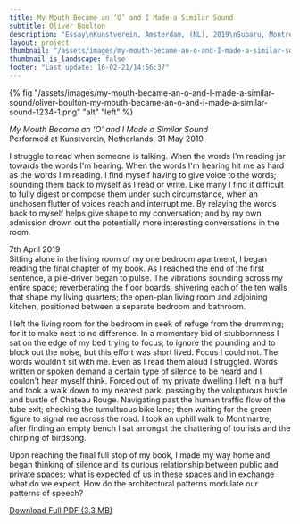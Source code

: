 ```yaml
---
title: My Mouth Became an ‘O’ and I Made a Similar Sound
subtitle: Oliver Boulton
description: "Essay\nKunstverein, Amsterdam, (NL), 2019\nSubaru, Montreuil, (FR), 2020\nDigital download, 6p.\nDownloadable PDF"
layout: project
thumbnail: "/assets/images/my-mouth-became-an-o-and-I-made-a-similar-sound/oliver-boulton-my-mouth-became-an-o-and-i-made-a-similar-sound-1234-1.png"
thumbnail_is_landscape: false
footer: "Last update: 16-02-21/14:56:37"
---
```


{% fig "/assets/images/my-mouth-became-an-o-and-I-made-a-similar-sound/oliver-boulton-my-mouth-became-an-o-and-i-made-a-similar-sound-1234-1.png" "alt" "left" %}

*My Mouth Became an ‘O’ and I Made a Similar Sound* <br>Performed at Kunstverein, Netherlands, 31 May 2019

I struggle to read when someone is talking. When the words I'm reading jar towards the words I'm hearing. When the words I'm hearing hit me as hard as the words I'm reading. I find myself having to give voice to the words; sounding them back to myself as I read or write. Like many I find it difficult to fully digest or compose them under such circumstance, when an unchosen flutter of voices reach and interrupt me. By relaying the words back to myself helps give shape to my conversation; and by my own admission drown out the potentially more interesting conversations in the room.

7th April 2019 <br>
Sitting alone in the living room of my one bedroom apartment, I began reading the final chapter of my book. As I reached the end of the first sentence, a pile-driver began to pulse. The vibrations sounding across my entire space; reverberating the floor boards, shivering each of the ten walls that shape my living quarters; the open-plan living room and adjoining kitchen, positioned between a separate bedroom and bathroom.

I left the living room for the bedroom in seek of refuge from the drumming; for it to make next to no difference. In a momentary bid of stubbornness I sat on the edge of my bed trying to focus; to ignore the pounding and to block out the noise, but this effort was short lived. Focus I could not. The words wouldn't sit with me. Even as I read them aloud I struggled. Words written or spoken demand a certain type of silence to be heard and I couldn't hear myself think. Forced out of my private dwelling I left in a huff and took a walk down to my nearest park, passing by the voluptuous hustle and bustle of Chateau Rouge. Navigating past the human traffic flow of the tube exit; checking the tumultuous bike lane; then waiting for the green figure to signal me across the road. I took an uphill walk to Montmartre, after finding an empty bench I sat amongst the chattering of tourists and the chirping of birdsong. 

Upon reaching the final full stop of my book, I made my way home and began thinking of silence and its curious relationship between public and private spaces; what is expected of us in these spaces and in exchange what do we expect. How do the architectural patterns modulate our patterns of speech?

<a href="/assets/images/my-mouth-became-an-o-and-I-made-a-similar-sound/oliver-boulton-my-mouth-became-an-o-and-i-made-a-similar-sound-front.pdf" target="_blank">Download Full PDF (3.3 MB)</a>